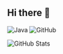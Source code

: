 ## Hi there 👋

![Java](https://img.shields.io/badge/Java-ED8B00?style=for-the-badge&logo=java&logoColor=white)
![GitHub](https://img.shields.io/badge/GitHub-100000?style=for-the-badge&logo=github&logoColor=white)


![GitHub Stats](https://github-readme-stats.vercel.app/api?username=yourusername&show_icons=true&theme=radical)
